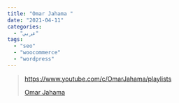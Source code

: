 ```yaml
---
title: "Omar Jahama "
date: "2021-04-11"
categories:
  - "عربي"
tags:
  - "seo"
  - "woocommerce"
  - "wordpress"
---
```


> https://www.youtube.com/c/OmarJahama/playlists
>
> [Omar Jahama ](https://www.youtube.com/c/OmarJahama/playlists)
